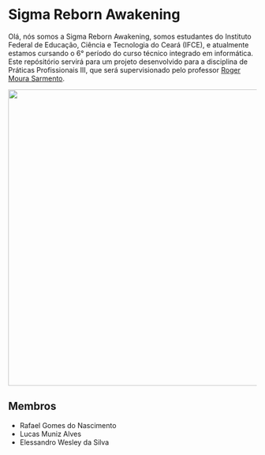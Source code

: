 
# Sigma Reborn Awakening

Olá, nós somos a Sigma Reborn Awakening, somos estudantes do Instituto Federal de Educação, Ciência e Tecnologia do Ceará (IFCE), e atualmente estamos cursando o 6° período do curso técnico integrado em informática. Este repósitório servirá para um projeto desenvolvido para a disciplina de Práticas Profissionais III, que será supervisionado pelo professor [Roger Moura Sarmento](https://github.com/rogermsarmento).

<img src="https://user-images.githubusercontent.com/112625422/194765004-5f5b1dd0-cc9e-445b-8696-24a453868351.png"  width="600" height="auto">

## Membros

- Rafael Gomes do Nascimento
- Lucas Muniz Alves
- Elessandro Wesley da Silva


